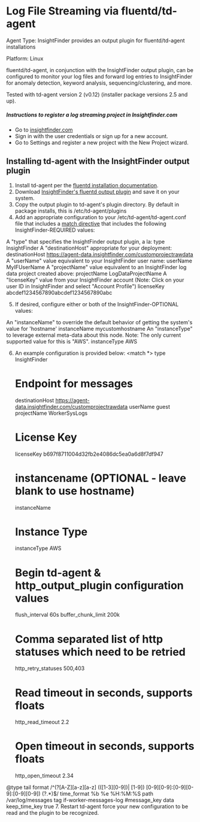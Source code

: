 # Log File Streaming via fluentd/td-agent
Agent Type: InsightFinder provides an output plugin for fluentd/td-agent installations

Platform: Linux

fluentd/td-agent, in conjunction with the InsightFinder output plugin, can be configured to monitor your log files and forward log entries to InsightFinder for anomaly detection, keyword analysis, sequencing/clustering, and more.

Tested with td-agent version 2 (v0.12) (installer package versions 2.5 and up).

##### Instructions to register a log streaming project in Insightfinder.com
- Go to [insightfinder.com](https://insightfinder.com/)
- Sign in with the user credentials or sign up for a new account.
- Go to Settings and register a new project with the New Project wizard.

## Installing td-agent with the InsightFinder output plugin

1. Install td-agent per the [fluentd installation documentation](http://docs.fluentd.org/v0.12/categories/installation).
2. Download [InsightFinder's fluentd output plugin](https://github.com/insightfinder/InsightAgent/blob/master/td-agent/out_InsightFinder.rb) and save it on your system.
3. Copy the output plugin to td-agent's plugin directory.  By default in package installs, this is /etc/td-agent/plugins
4. Add an appropriate configuration to your /etc/td-agent/td-agent.conf file that includes a [match directive](http://docs.fluentd.org/v0.12/articles/config-file#2-ldquomatchrdquo-tell-fluentd-what-to-do) that includes the following InsightFinder-REQUIRED values:

A "type" that specifies the InsightFinder output plugin, a la:
  type InsightFinder
A "destinationHost" appropriate for your deployment:
  destinationHost https://agent-data.insightfinder.com/customprojectrawdata
A "userName" value equivalent to your InsightFinder user name:
  userName MyIFUserName
A "projectName" value equivalent to an InsightFinder log data project created above:
  projectName LogDataProjectName
A "licenseKey" value from your InsightFinder account (Note: Click on your user ID in InsightFinder and select "Account Profile")
  licenseKey abcdef1234567890abcdef1234567890abc

5. If desired, configure either or both of the InsightFinder-OPTIONAL values:

An "instanceName" to override the default behavior of getting the system's value for 'hostname'
  instanceName mycustomhostname
An "instanceType" to leverage external meta-data about this node.  Note:  The only current supported value for this is "AWS".
  instanceType AWS

6. An example configuration is provided below:
  <match *>
    type InsightFinder
    # Endpoint for messages
    destinationHost https://agent-data.insightfinder.com/customprojectrawdata
    userName guest
    projectName WorkerSysLogs
    # License Key
    licenseKey b697f8711004d32fb2e4086dc5ea0a6d8f7df947 
    # instancename (OPTIONAL - leave blank to use hostname)
    instanceName 
    # Instance Type 
    instanceType AWS    
    # Begin td-agent & http_output_plugin configuration values
    flush_interval 60s
    buffer_chunk_limit 200k
    # Comma separated list of http statuses which need to be retried
    http_retry_statuses 500,403
    # Read timeout in seconds, supports floats
    http_read_timeout 2.2
    # Open timeout in seconds, supports floats
    http_open_timeout 2.34
  </match>
  <source>
    @type tail
    format /^(?<time>[A-Z][a-z][a-z] (([1-3][0-9])| [1-9]) [0-9][0-9]:[0-9][0-9]:[0-9][0-9]) (?<data>.*)$/
    time_format %b %e %H:%M:%S
    path /var/log/messages 
    tag if-worker-messages-log
    #message_key data
    keep_time_key true
  </source>
7.  Restart td-agent force your new configuration to be read and the plugin to be recognized.
